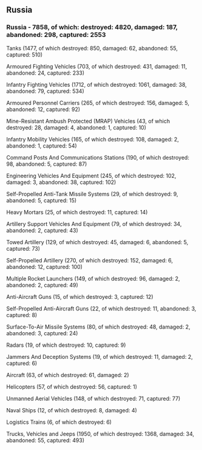 
 
 ## Russia
 
 ### Russia - 7858, of which: destroyed: 4820, damaged: 187, abandoned: 298, captured: 2553

 

 

 Tanks (1477, of which destroyed: 850, damaged: 62, abandoned: 55, captured: 510)

 Armoured Fighting Vehicles (703, of which destroyed: 431, damaged: 11, abandoned: 24, captured: 233)

 Infantry Fighting Vehicles (1712, of which destroyed: 1061, damaged: 38, abandoned: 79, captured: 534)

 Armoured Personnel Carriers (265, of which destroyed: 156, damaged: 5, abandoned: 12, captured: 92)

 Mine-Resistant Ambush Protected (MRAP) Vehicles (43, of which destroyed: 28, damaged: 4, abandoned: 1, captured: 10)

 Infantry Mobility Vehicles (165, of which destroyed: 108, damaged: 2, abandoned: 1, captured: 54)

 Command Posts And Communications Stations (190, of which destroyed: 98, abandoned: 5, captured: 87)

 Engineering Vehicles And Equipment (245, of which destroyed: 102, damaged: 3, abandoned: 38, captured: 102)

 Self-Propelled Anti-Tank Missile Systems (29, of which destroyed: 9, abandoned: 5, captured: 15)

 Heavy Mortars (25, of which destroyed: 11, captured: 14)

 Artillery Support Vehicles And Equipment (79, of which destroyed: 34, abandoned: 2, captured: 43)

 Towed Artillery (129, of which destroyed: 45, damaged: 6, abandoned: 5, captured: 73)

 Self-Propelled Artillery (270, of which destroyed: 152, damaged: 6, abandoned: 12, captured: 100)

 Multiple Rocket Launchers (149, of which destroyed: 96, damaged: 2, abandoned: 2, captured: 49)

 Anti-Aircraft Guns (15, of which destroyed: 3, captured: 12)

 Self-Propelled Anti-Aircraft Guns (22, of which destroyed: 11, abandoned: 3, captured: 8)

 Surface-To-Air Missile Systems (80, of which destroyed: 48, damaged: 2, abandoned: 3, captured: 24)

 Radars (19, of which destroyed: 10, captured: 9)

 Jammers And Deception Systems (19, of which destroyed: 11, damaged: 2, captured: 6)

 Aircraft (63, of which destroyed: 61, damaged: 2)

 Helicopters (57, of which destroyed: 56, captured: 1)

 Unmanned Aerial Vehicles (148, of which destroyed: 71, captured: 77)

 Naval Ships (12, of which destroyed: 8, damaged: 4)

 Logistics Trains (6, of which destroyed: 6)

 Trucks, Vehicles and Jeeps (1950, of which destroyed: 1368, damaged: 34, abandoned: 55, captured: 493)

